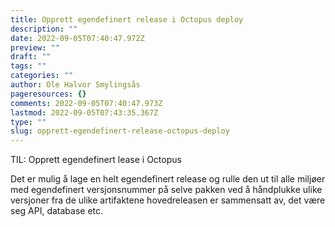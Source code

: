 ```yaml
---
title: Opprett egendefinert release i Octopus deploy
description: ""
date: 2022-09-05T07:40:47.972Z
preview: ""
draft: ""
tags: ""
categories: ""
author: Ole Halvor Smylingsås
pageresources: {}
comments: 2022-09-05T07:40:47.973Z
lastmod: 2022-09-05T07:43:35.367Z
type: ""
slug: opprett-egendefinert-release-octopus-deploy
---
```


TIL: Opprett egendefinert lease i Octopus

<!--more-->
Det er mulig å lage en helt egendefinert release og rulle den ut til alle miljøer med egendefinert versjonsnummer på selve pakken ved å håndplukke ulike versjoner fra de ulike artifaktene hovedreleasen er sammensatt av, det være seg API, database etc.